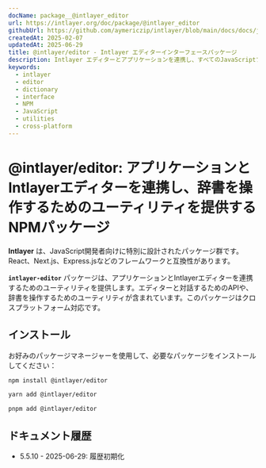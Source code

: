 ```yaml
---
docName: package__@intlayer_editor
url: https://intlayer.org/doc/package/@intlayer_editor
githubUrl: https://github.com/aymericzip/intlayer/blob/main/docs/docs/ja/packages/@intlayer/editor/index.md
createdAt: 2025-02-07
updatedAt: 2025-06-29
title: @intlayer/editor - Intlayer エディターインターフェースパッケージ
description: Intlayer エディターとアプリケーションを連携し、すべてのJavaScriptフレームワークで辞書を操作するためのユーティリティを提供するNPMパッケージ。
keywords:
  - intlayer
  - editor
  - dictionary
  - interface
  - NPM
  - JavaScript
  - utilities
  - cross-platform
---
```


# @intlayer/editor: アプリケーションとIntlayerエディターを連携し、辞書を操作するためのユーティリティを提供するNPMパッケージ

**Intlayer** は、JavaScript開発者向けに特別に設計されたパッケージ群です。React、Next.js、Express.jsなどのフレームワークと互換性があります。

**`intlayer-editor`** パッケージは、アプリケーションとIntlayerエディターを連携するためのユーティリティを提供します。エディターと対話するためのAPIや、辞書を操作するためのユーティリティが含まれています。このパッケージはクロスプラットフォーム対応です。

## インストール

お好みのパッケージマネージャーを使用して、必要なパッケージをインストールしてください：

```bash
npm install @intlayer/editor
```

```bash
yarn add @intlayer/editor
```

```bash
pnpm add @intlayer/editor
```

## ドキュメント履歴

- 5.5.10 - 2025-06-29: 履歴初期化
